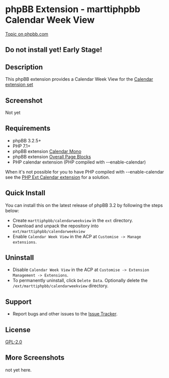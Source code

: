 # phpBB Extension - marttiphpbb Calendar Week View

[Topic on phpbb.com](https://www.phpbb.com/community/viewtopic.php?f=456&t=)

## Do not install yet! Early Stage!

## Description

This phpBB extension provides a Calendar Week View for the [Calendar extension set](https://github.com/marttiphpbb/phpbb-ext-calendarmono/blob/master/doc/calendar-set.md)

## Screenshot

Not yet

## Requirements

* phpBB 3.2.5+
* PHP 7.1+
* phpBB extension [Calendar Mono](https://github.com/marttiphpbb/phpbb-ext-calendarmono)
* phpBB extension [Overall Page Blocks](https://github.com/marttiphpbb/phpbb-ext-overallpageblocks)
* PHP calendar extension (PHP compiled with --enable-calendar)

When it's not possible for you to have PHP compiled with --enable-calendar see the [PHP Ext Calendar extension](https://github.com/marttiphpbb/phpbb-ext-phpextcalendar) for a solution.

## Quick Install

You can install this on the latest release of phpBB 3.2 by following the steps below:

* Create `marttiphpbb/calendarweekview` in the `ext` directory.
* Download and unpack the repository into `ext/marttiphpbb/calendarweekview`
* Enable `Calendar Week View` in the ACP at `Customise -> Manage extensions`.

## Uninstall

* Disable `Calendar Week View` in the ACP at `Customise -> Extension Management -> Extensions`.
* To permanently uninstall, click `Delete Data`. Optionally delete the `/ext/marttiphpbb/calendarweekview` directory.

## Support

* Report bugs and other issues to the [Issue Tracker](https://github.com/marttiphpbb/phpbb-ext-calendarweekview/issues).

## License

[GPL-2.0](license.txt)

## More Screenshots

not yet here.